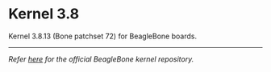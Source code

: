 Kernel 3.8
==========

Kernel 3.8.13 (Bone patchset 72) for BeagleBone boards.

__________
*Refer [here][1] for the official BeagleBone kernel repository.*

[1]: http://github.com/beagleboard/linux/tree/3.8     "Beagleboard.org Kernel - 3.8 - Github"
